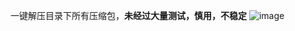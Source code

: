 
一键解压目录下所有压缩包，**未经过大量测试，慎用，不稳定**
![image](https://user-images.githubusercontent.com/2888789/150361198-dc2ad75f-8a97-4ee3-ab5d-ce163d859656.png)